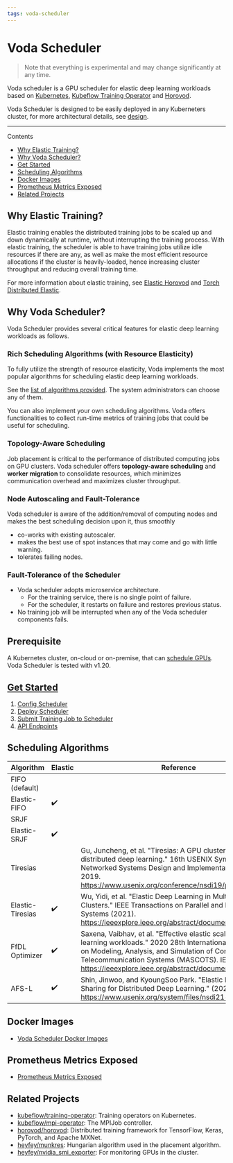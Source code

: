 ```yaml
---
tags: voda-scheduler
---
```


# Voda Scheduler

> Note that everything is experimental and may change significantly at any time.

Voda scheduler is a GPU scheduler for elastic deep learning workloads based on [Kubernetes](https://github.com/kubernetes/kubernetes), [Kubeflow Training Operator](https://github.com/kubeflow/training-operator) and [Horovod](https://github.com/horovod/horovod).


Voda Scheduler is designed to be easily deployed in any Kuberneters cluster, for more architectural details, see [design](https://github.com/heyfey/vodascheduler/blob/main/doc/design/voda-scheduler-design.md).

---

Contents
- [Why Elastic Training?](#Why-Elastic-Training?)
- [Why Voda Scheduler?](#Why-Voda-Scheduler?)
- [Get Started](#Get-Started)
- [Scheduling Algorithms](#Scheduling-Algorithms)
- [Docker Images](#Docker-Images)
- [Prometheus Metrics Exposed](#Prometheus-Metrics-Exposed)
- [Related Projects](#Related-Projects)

## Why Elastic Training?

Elastic training enables the distributed training jobs to be scaled up and down dynamically at runtime, without interrupting the training process. With elastic training, the scheduler is able to have training jobs utilize idle resources if there are any, as well as make the most efficient resource allocations if the cluster is heavily-loaded, hence increasing cluster throughput and reducing overall training time.

For more information about elastic training, see [Elastic Horovod](https://horovod.readthedocs.io/en/stable/elastic_include.html) and [Torch Distributed Elastic](https://pytorch.org/docs/stable/distributed.elastic.html).

## Why Voda Scheduler?

Voda Scheduler provides several critical features for elastic deep learning workloads as follows.

### Rich Scheduling Algorithms (with Resource Elasticity)

To fully utilize the strength of resource elasticity, Voda implements the most popular algorithms for scheduling elastic deep learning workloads.

See the [list of algorithms provided](#Scheduling-Algorithms). The system administrators can choose any of them.

You can also implement your own scheduling algorithms. Voda offers functionalities to collect run-time metrics of training jobs that could be useful for scheduling.

### Topology-Aware Scheduling

Job placement is critical to the performance of distributed computing jobs on GPU clusters. Voda scheduler offers **topology-aware scheduling** and **worker migration** to consolidate resources, which minimizes communication overhead and maximizes cluster throughput.

### Node Autoscaling and Fault-Tolerance

Voda scheduler is aware of the addition/removal of computing nodes and makes the best scheduling decision upon it, thus smoothly
- co-works with existing autoscaler.
- makes the best use of spot instances that may come and go with little warning.
- tolerates failing nodes.

### Fault-Tolerance of the Scheduler

- Voda scheduler adopts microservice architecture. 
    - For the training service, there is no single point of failure.
    - For the scheduler, it restarts on failure and restores previous status.
- No training job will be interrupted when any of the Voda scheduler components fails. 

## Prerequisite

A Kubernetes cluster, on-cloud or on-premise, that can [schedule GPUs](https://kubernetes.io/docs/tasks/manage-gpus/scheduling-gpus/). Voda Scheduler is tested with v1.20.

## [Get Started](https://github.com/heyfey/vodascheduler/blob/main/doc/get-started.md)

1. [Config Scheduler](https://github.com/heyfey/vodascheduler/blob/main/doc/get-started.md#Config-Scheduler)
2. [Deploy Scheduler](https://github.com/heyfey/vodascheduler/blob/main/doc/get-started.md#Deploy-Scheduler)
3. [Submit Training Job to Scheduler](https://github.com/heyfey/vodascheduler/blob/main/doc/get-started.md#Submit-Training-Job-to-Scheduler)
4. [API Endpoints](https://github.com/heyfey/vodascheduler/blob/main/doc/apis.md)


## Scheduling Algorithms


| Algorithm | Elastic | Reference |
| -------- | -------- | -------- |
| FIFO (default)   |     |      |
| Elastic-FIFO     | :heavy_check_mark:    |      |
| SRJF             |     |      |
| Elastic-SRJF     | :heavy_check_mark:    |      |
| Tiresias         |     | Gu, Juncheng, et al. "Tiresias: A GPU cluster manager for distributed deep learning." 16th USENIX Symposium on Networked Systems Design and Implementation (NSDI 19). 2019. https://www.usenix.org/conference/nsdi19/presentation/gu     |
| Elastic-Tiresias | :heavy_check_mark:    | Wu, Yidi, et al. "Elastic Deep Learning in Multi-Tenant GPU Clusters." IEEE Transactions on Parallel and Distributed Systems (2021). https://ieeexplore.ieee.org/abstract/document/9373916     |
| FfDL Optimizer   | :heavy_check_mark:    | Saxena, Vaibhav, et al. "Effective elastic scaling of deep learning workloads." 2020 28th International Symposium on Modeling, Analysis, and Simulation of Computer and Telecommunication Systems (MASCOTS). IEEE, 2020. https://ieeexplore.ieee.org/abstract/document/9285954     |
| AFS-L            | :heavy_check_mark:    | Shin, Jinwoo, and KyoungSoo Park. "Elastic Resource Sharing for Distributed Deep Learning." (2021) https://www.usenix.org/system/files/nsdi21-hwang.pdf     |


## Docker Images

- [Voda Scheduler Docker Images](https://github.com/heyfey/vodascheduler/tree/main/docker)

## Prometheus Metrics Exposed

- [Prometheus Metrics Exposed](https://github.com/heyfey/vodascheduler/tree/main/doc/prometheus-metrics-exposed.md)

## Related Projects

- [kubeflow/training-operator](https://github.com/kubeflow/training-operator): Training operators on Kubernetes.
- [kubeflow/mpi-operator](https://github.com/kubeflow/mpi-operator): The MPIJob controller.
- [horovod/horovod](https://github.com/horovod/horovod): Distributed training framework for TensorFlow, Keras, PyTorch, and Apache MXNet.
- [heyfey/munkres](https://github.com/heyfey/munkres): Hungarian algorithm used in the placement algorithm.
- [heyfey/nvidia_smi_exporter](https://github.com/heyfey/nvidia_smi_exporter): For monitoring GPUs in the cluster. 
